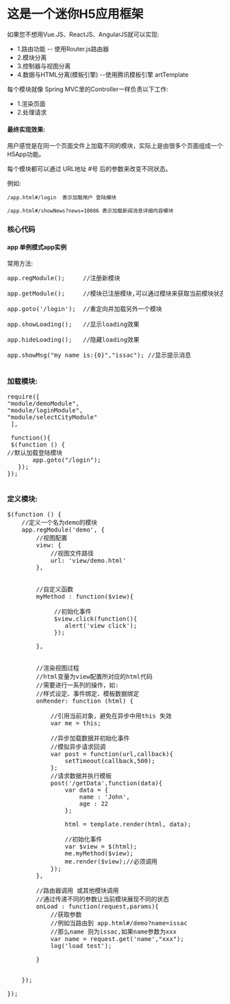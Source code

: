 # 这是一个迷你H5应用框架



如果您不想用Vue.JS、ReactJS、AngularJS就可以实现:


* 1.路由功能 -- 使用Router.js路由器
* 2.模块分离
* 3.控制器与视图分离
* 4.数据与HTML分离(模板引擎) --使用腾讯模板引擎 artTemplate

每个模块就像 Spring MVC里的Controller一样负责以下工作:

* 1.渲染页面
* 2.处理请求


#### 最终实现效果:


用户感觉是在同一个页面文件上加载不同的模块，实际上是由很多个页面组成一个H5App功能。

每个模块都可以通过 URL地址 #号 后的参数来改变不同状态。

例如:


```
/app.html#/login  表示加载用户 登陆模块
```

```
/app.html#/showNews?news=10086 表示加载新闻消息详细内容模块
```


### 核心代码
#### app 单例模式app实例
常用方法:
<pre>
app.regModule();     //注册新模块

app.getModule();     //模块已注册模块,可以通过模块来获取当前模块状态数据，例如: app.getModule('login').getData(); 但不建议使用该方法去破坏路由器本身降低耦合的本质。

app.goto('/login');  //重定向并加载另外一个模块

app.showLoading();   //显示loading效果

app.hideLoading();   //隐藏loading效果

app.showMsg("my name is:{0}","issac"); //显示提示消息

</pre>


### 加载模块:

<pre>
require([
"module/demoModule",
"module/loginModule",
"module/selectCityModule"
 ],

 function(){
 $(function () {
//默认加载登陆模块
       app.goto("/login");
   });
});
								       
</pre>


### 定义模块:

<pre>
$(function () {
    //定义一个名为demo的模块
    app.regModule('demo', {
        //视图配置
        view: {
            //视图文件路径
            url: 'view/demo.html'
        },


        //自定义函数
        myMethod : function($view){
             
             //初始化事件
             $view.click(function(){
                alert('view click');
             });

        },

        
        //渲染视图过程
        //html变量为view配置所对应的html代码
        //需要进行一系列的操作，如:
        //样式设定、事件绑定、模板数据绑定
        onRender: function (html) {
         
            //引用当前对象，避免在异步中用this 失效
            var me = this;

            //异步加载数据并初始化事件
            //模拟异步请求回调
            var post = function(url,callback){
                setTimeout(callback,500);
            };
            //请求数据并执行模板
            post('/getData',function(data){
                var data = {
                    name : 'John',
                    age : 22
                };

                html = template.render(html, data);
               
                //初始化事件
                var $view = $(html);
                me.myMethod($view);
                me.render($view);//必须调用
            });
        },
        
        //路由器调用 或其他模块调用
        //通过传递不同的参数让当前模块展现不同的状态
        onLoad : function(request,params){
            //获取参数
            //例如当路由到 app.html#/demo?name=issac
            //那么name 则为issac,如果name参数为xxx
            var name = request.get('name',"xxx");
            log('load test');

        }


    });

});
</pre>
